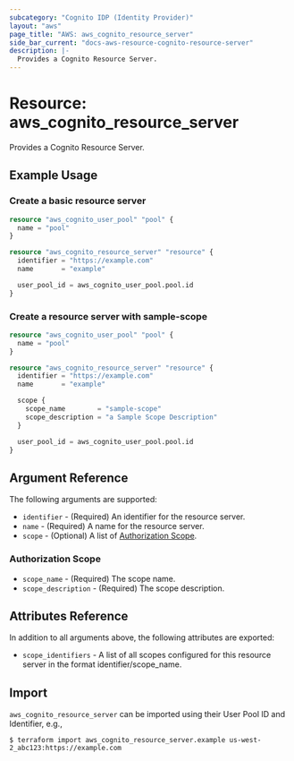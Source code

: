 ```yaml
---
subcategory: "Cognito IDP (Identity Provider)"
layout: "aws"
page_title: "AWS: aws_cognito_resource_server"
side_bar_current: "docs-aws-resource-cognito-resource-server"
description: |-
  Provides a Cognito Resource Server.
---
```


# Resource: aws_cognito_resource_server

Provides a Cognito Resource Server.

## Example Usage

### Create a basic resource server

```terraform
resource "aws_cognito_user_pool" "pool" {
  name = "pool"
}

resource "aws_cognito_resource_server" "resource" {
  identifier = "https://example.com"
  name       = "example"

  user_pool_id = aws_cognito_user_pool.pool.id
}
```

### Create a resource server with sample-scope

```terraform
resource "aws_cognito_user_pool" "pool" {
  name = "pool"
}

resource "aws_cognito_resource_server" "resource" {
  identifier = "https://example.com"
  name       = "example"

  scope {
    scope_name        = "sample-scope"
    scope_description = "a Sample Scope Description"
  }

  user_pool_id = aws_cognito_user_pool.pool.id
}
```

## Argument Reference

The following arguments are supported:

* `identifier` - (Required) An identifier for the resource server.
* `name` - (Required) A name for the resource server.
* `scope` - (Optional) A list of [Authorization Scope](#authorization_scope).

### Authorization Scope

* `scope_name` - (Required) The scope name.
* `scope_description` - (Required) The scope description.

## Attributes Reference

In addition to all arguments above, the following attributes are exported:

* `scope_identifiers` - A list of all scopes configured for this resource server in the format identifier/scope_name.

## Import

`aws_cognito_resource_server` can be imported using their User Pool ID and Identifier, e.g.,

```
$ terraform import aws_cognito_resource_server.example us-west-2_abc123:https://example.com
```
